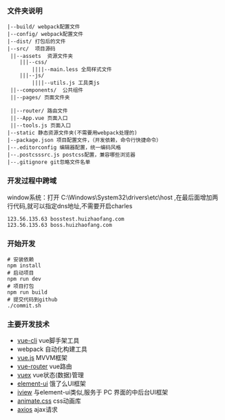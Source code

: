 ### 文件夹说明
```
|--build/ webpack配置文件
|--config/ webpack配置文件
|--dist/ 打包后的文件
|--src/  项目源码
 ||--assets  资源文件夹
    |||--css/
        ||||--main.less 全局样式文件
    |||--js/
        ||||--utils.js 工具类js 
 ||--components/  公共组件        
 ||--pages/ 页面文件夹
   
 ||--router/ 路由文件
 ||--App.vue 页面入口
 ||--tools.js 页面入口
|--static 静态资源文件夹(不需要用webpack处理的)
|--package.json 项目配置文件，（开发依赖，命令行快捷命令）
|--.editorconfig 编辑器配置，统一编码风格
|--.postcsssrc.js postcss配置，兼容哪些浏览器
|--.gitignore git忽略文件名单
```

### 开发过程中跨域
window系统：打开 C:\Windows\System32\drivers\etc\host ,在最后面增加两行代码,就可以指定dns地址,不需要开启charles
```angular2html
123.56.135.63 bosstest.huizhaofang.com
123.56.135.63 boss.huizhaofang.com
```

### 开始开发
```angular2html
# 安装依赖
npm install
# 启动项目
npm run dev
# 项目打包
npm run build
# 提交代码到github
./commit.sh

```

### 主要开发技术
* [vue-cli](https://github.com/vuejs/vue-cli) vue脚手架工具
* webpack  自动化构建工具
* [vue.js](https://vuefe.cn/v2/guide/) MVVM框架
* [vue-router](http://router.vuejs.org/zh-cn/index.html) vue路由
* [vuex](http://vuex.vuejs.org/en/intro.html) vue状态(数据)管理
* [element-ui](http://element.eleme.io/#/zh-CN/component/installation) 饿了么UI框架
* [iview](https://www.iviewui.com/docs/guide/introduce) 与element-ui类似,服务于 PC 界面的中后台UI框架
* [animate.css](http://www.dowebok.com/demo/2014/98/) css动画库
* [axios](https://github.com/mzabriskie/axios) ajax请求

